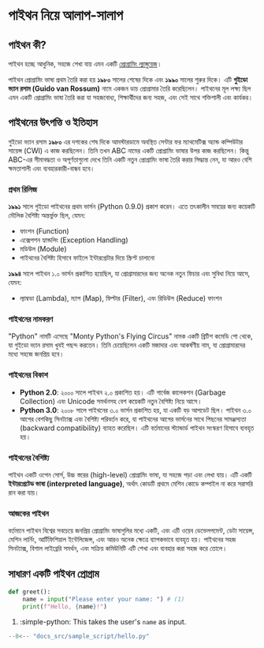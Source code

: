 # পাইথন নিয়ে আলাপ-সালাপ

## পাইথন কী?
পাইথন হচ্ছে আধুনিক, সহজে শেখা যায় এমন একটি [প্রোগ্রামিং ল্যাঙ্গুয়েজ](fundamentals/what-is-a-programming-language.md#প্রোগ্রামিং-ল্যাঙ্গুয়েজ-কী)।

পাইথন প্রোগ্রামিং ভাষা প্রথম তৈরি করা হয় **১৯৮০** সালের শেষের দিকে এবং **১৯৯০** সালের শুরুর দিকে। এটি **গুইডো ভ্যান রসাম (Guido van Rossum)** নামে একজন ডাচ প্রোগ্রামার তৈরি করেছিলেন। পাইথনের মূল লক্ষ্য ছিল এমন একটি প্রোগ্রামিং ভাষা তৈরি করা যা সহজবোধ্য, শিক্ষার্থীদের জন্য সহজ, এবং সেই সাথে শক্তিশালী এবং কার্যকর।

## পাইথনের উৎপত্তি ও ইতিহাস
গুইডো ভ্যান রসাম **১৯৮০** এর দশকের শেষ দিকে আমস্টারডামে অবস্থিত সেন্টার ফর ম্যাথমেটিক্স অ্যান্ড কম্পিউটার সায়েন্স (CWI) এ কাজ করছিলেন। তিনি তখন ABC নামের একটি প্রোগ্রামিং ভাষার উপর কাজ করছিলেন। কিন্তু ABC-এর সীমাবদ্ধতা ও অপূর্ণতাগুলো দেখে তিনি একটি নতুন প্রোগ্রামিং ভাষা তৈরি করার সিদ্ধান্ত নেন, যা  আরও বেশি ক্ষমতাশালী এবং ব্যবহারকারী-বান্ধব হবে।

### প্রথম রিলিজ
**১৯৯১** সালে গুইডো পাইথনের প্রথম ভার্সন (Python 0.9.0) প্রকাশ করেন। এতে তৎকালীন সময়ের জন্য কয়েকটি মৌলিক বৈশিষ্ট্য অন্তর্ভুক্ত ছিল, যেমন:

- ফাংশন (Function)
- এক্সেপশন হ্যান্ডলিং (Exception Handling)
- মডিউল (Module)
- পাইথনের বৈশিষ্ট্য হিসাবে ফাইলে ইন্টারপ্রেটার দিয়ে স্ক্রিপ্ট চালানো

**১৯৯৪** সালে পাইথন ১.০ ভার্সন প্রকাশিত হয়েছিল, যা প্রোগ্রামারদের জন্য অনেক নতুন ফিচার এবং সুবিধা নিয়ে আসে, যেমন:

- ল্যাম্বডা (Lambda), ম্যাপ (Map), ফিল্টার (Filter), এবং রিডিউস (Reduce) ফাংশন

### পাইথনের নামকরণ
"Python" নামটি এসেছে "Monty Python's Flying Circus" নামক একটি ব্রিটিশ কমেডি শো থেকে, যা গুইডো ভ্যান রসাম খুবই পছন্দ করতেন। তিনি চেয়েছিলেন একটি মজাদার এবং আকর্ষণীয় নাম, যা প্রোগ্রামারদের মধ্যে সহজে জনপ্রিয় হবে।

### পাইথনের বিকাশ
- **Python 2.0**: ২০০০ সালে পাইথন ২.০ প্রকাশিত হয়। এটি গার্বেজ কালেকশন (Garbage Collection) এবং Unicode সমর্থনসহ বেশ কয়েকটি নতুন বৈশিষ্ট্য নিয়ে আসে।
- **Python 3.0**: ২০০৮ সালে পাইথনের ৩.০ ভার্সন প্রকাশিত হয়, যা একটি বড় আপডেট ছিল। পাইথন ৩.০ আগের বেশকিছু সিনট্যাক্স এবং বৈশিষ্ট্য পরিবর্তন করে, যা পাইথনের আগের ভার্সনের সাথে পিছনের সামঞ্জস্যতা (backward compatibility) ব্যাহত করেছিল। এটি বর্তমানের স্ট্যান্ডার্ড পাইথন সংস্করণ হিসাবে ব্যবহৃত হয়।

### পাইথনের বৈশিষ্ট্য
পাইথন একটি ওপেন সোর্স, উচ্চ স্তরের (high-level) প্রোগ্রামিং ভাষা, যা সহজে পড়া এবং লেখা যায়। এটি একটি **ইন্টারপ্রেটেড ভাষা (interpreted language)**, অর্থাৎ কোডটি প্রথমে মেশিন কোডে কম্পাইল না করে সরাসরি রান করা যায়।

### আজকের পাইথন
বর্তমানে পাইথন বিশ্বের সবচেয়ে জনপ্রিয় প্রোগ্রামিং ভাষাগুলির মধ্যে একটি, এবং এটি ওয়েব ডেভেলপমেন্ট, ডেটা সায়েন্স, মেশিন লার্নিং, আর্টিফিশিয়াল ইন্টেলিজেন্স, এবং আরও অনেক ক্ষেত্রে ব্যাপকভাবে ব্যবহৃত হয়। পাইথনের সহজ সিনট্যাক্স, বিশাল লাইব্রেরি সমর্থন, এবং সক্রিয় কমিউনিটি এটি শেখা এবং ব্যবহার করা সহজ করে তোলে।

## সাধারণ একটি পাইথন প্রোগ্রাম

```py title="hello.py" linenums="1" hl_lines="2"
def greet():
    name = input("Please enter your name: ") # (1)
    print(f"Hello, {name}!")
```

1.  :simple-python: This takes the user's `name` as input.

```py title="embedded_hello.py" linenums="1" hl_lines="2"
--8<-- "docs_src/sample_script/hello.py"
```